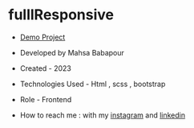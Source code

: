 # fulllResponsive

- [Demo Project](  https://mahsabbpour.github.io/fulllResponseve/)

- Developed by Mahsa Babapour

- Created - 2023

- Technologies Used - Html , scss , bootstrap

- Role - Frontend

- How to reach me : with my [instagram](https://www.instagram.com/mahsabbpour.web) and [linkedin](https://www.linkedin.com/in/mahsa-bbpour-643b-77258)
